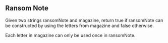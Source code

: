 ## Ransom Note
Given two strings ransomNote and magazine, return true if ransomNote can be constructed by using the letters from magazine and false otherwise.

Each letter in magazine can only be used once in ransomNote.